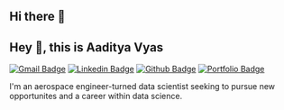 ## Hi there 👋

<!--
**aadiv4/aadiv4** is a ✨ _special_ ✨ repository because its `README.md` (this file) appears on your GitHub profile.

Here are some ideas to get you started:

- 🔭 I’m currently working on ...
- 🌱 I’m currently learning ...
- 👯 I’m looking to collaborate on ...
- 🤔 I’m looking for help with ...
- 💬 Ask me about ...
- 📫 How to reach me: ...
- 😄 Pronouns: ...
- ⚡ Fun fact: ...
-->

## Hey 👋, this is Aaditya Vyas
[![Gmail Badge](https://img.shields.io/badge/-aadivyas4@gmail.com-c14438?style=flat&logo=Gmail&logoColor=white&link=mailto:aadivyas4@gmail.com)](mailto:aadivyas4@gmail.com) 
[![Linkedin Badge](https://img.shields.io/badge/-aadityavyass-0072b1?style=flat&logo=Linkedin&logoColor=white&link=https://www.linkedin.com/in/aadityavyass/)](https://www.linkedin.com/in/aaditya-vyass/) [![Github Badge](https://img.shields.io/badge/-aadiv4-grey?style=flat&logo=github&logoColor=white&link=https://github.com/aadiv4/)](https://www.github.com/aadiv4/) [![Portfolio Badge](https://img.shields.io/badge/portfolio-web-blue?style=flat&link=https://github.com/aadiv4/aadiv4/)](https://github.com/aadiv4/aadiv4/) <p align='left'> I'm an aerospace engineer-turned data scientist seeking to pursue new opportunites and a career within data science.  </p>
